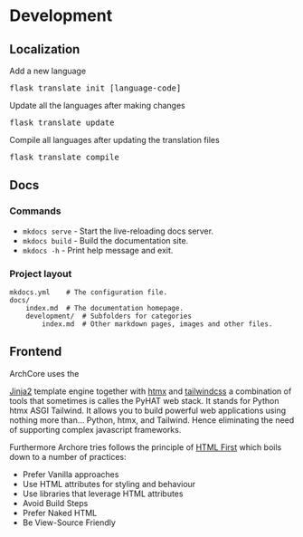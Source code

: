 # Development

## Localization

Add a new language
<pre>flask translate init [language-code] </pre>

Update all the languages after making changes
<pre>flask translate update</pre>

Compile all languages after updating the translation files
<pre>flask translate compile</pre>

## Docs
### Commands

* `mkdocs serve` - Start the live-reloading docs server.
* `mkdocs build` - Build the documentation site.
* `mkdocs -h` - Print help message and exit.

### Project layout

    mkdocs.yml    # The configuration file.
    docs/
        index.md  # The documentation homepage.
        development/  # Subfolders for categories
            index.md  # Other markdown pages, images and other files.
               

## Frontend
ArchCore uses the
 
[Jinja2](https://jinja.palletsprojects.com) template engine together with [htmx](https://htmx.org/) and 
[tailwindcss](https://tailwindcss.com) a combination of tools that sometimes is calles the PyHAT web stack. It stands for Python htmx ASGI Tailwind. 
It allows you to build powerful web  applications using nothing more than... Python, htmx, and Tailwind. Hence eliminating the 
need of supporting complex javascript frameworks.

Furthermore Archore tries follows the principle of [HTML First](https://html-first.com/) which boils down to a number of 
practices: 

* Prefer Vanilla approaches
* Use HTML attributes for styling and behaviour
* Use libraries that leverage HTML attributes
* Avoid Build Steps
* Prefer Naked HTML
* Be View-Source Friendly





